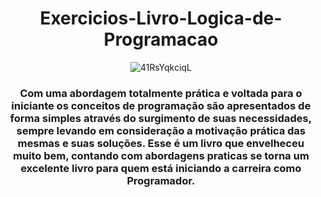 <div  align="center">
<h1>Exercicios-Livro-Logica-de-Programacao</h1>


![41RsYqkciqL](https://user-images.githubusercontent.com/85189401/225905622-4b22bfc9-5791-4c62-9d51-74154d203960.jpg)

 <h3>Com uma abordagem totalmente prática e voltada para o iniciante os conceitos de programação são apresentados de forma simples através do surgimento de suas necessidades, sempre levando em consideração a motivação prática das mesmas e suas soluções. Esse é um livro que envelheceu muito bem, contando com abordagens praticas se torna um excelente  livro para quem está iniciando a carreira como Programador.</h3>

</div>

